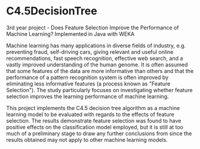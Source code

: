 # C4.5DecisionTree
3rd year project - Does Feature Selection Improve the Performance of Machine Learning?
Implemented in Java with WEKA

Machine learning has many applications in diverse fields of industry, e.g. preventing
fraud, self-driving cars, giving relevant and useful online recommendations, fast speech
recognition, effective web search, and a vastly improved understanding of the human
genome. It is often assumed that some features of the data are more informative than
others and that the performance of a pattern recognition system is often improved by
eliminating less informative features (a process known as "Feature Selection"). The
study particularly focuses on investigating whether feature selection improves the learning
performance of machine learning. 

This project implements the C4.5 decision tree algorithm as a machine learning model 
to be evaluated with regards to the effects of feature selection. 
The results demonstrate feature selection was found to have positive
effects on the classification model employed, but it is still at too much of a preliminary
stage to draw any further conclusions from since the results obtained may not apply to
other machine learning models.
